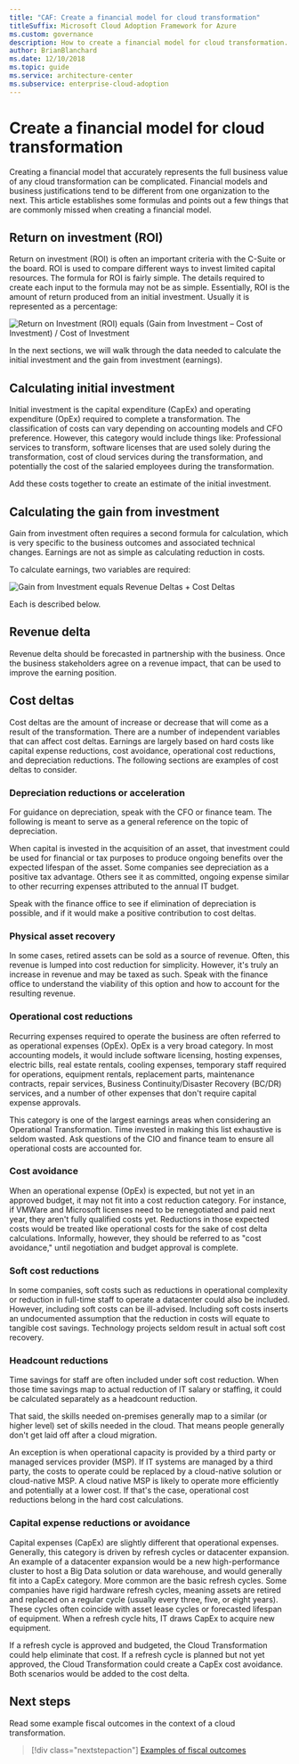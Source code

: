 ```yaml
---
title: "CAF: Create a financial model for cloud transformation"
titleSuffix: Microsoft Cloud Adoption Framework for Azure
ms.custom: governance
description: How to create a financial model for cloud transformation.
author: BrianBlanchard
ms.date: 12/10/2018
ms.topic: guide
ms.service: architecture-center
ms.subservice: enterprise-cloud-adoption
---
```


# Create a financial model for cloud transformation

Creating a financial model that accurately represents the full business value of any cloud transformation can be complicated. Financial models and business justifications tend to be different from one organization to the next. This article establishes some formulas and points out a few things that are commonly missed when creating a financial model.

## Return on investment (ROI)

Return on investment (ROI) is often an important criteria with the C-Suite or the board. ROI is used to compare different ways to invest limited capital resources. The formula for ROI is fairly simple. The details required to create each input to the formula may not be as simple. Essentially, ROI is the amount of return produced from an initial investment. Usually it is represented as a percentage:

![Return on Investment (ROI) equals (Gain from Investment – Cost of Investment) / Cost of Investment](../_images/formula-roi.png)

<!-- markdownlint-disable MD036 -->
<!--*ROI = (Gain from Investment &minus; Initial Investment) / Initial Investment*-->
<!-- markdownlint-enable MD036 -->

In the next sections, we will walk through the data needed to calculate the initial investment and the gain from investment (earnings).

## Calculating initial investment

Initial investment is the capital expenditure (CapEx) and operating expenditure (OpEx) required to complete a transformation. The classification of costs can vary depending on accounting models and CFO preference. However, this category would include things like: Professional services to transform, software licenses that are used solely during the transformation, cost of cloud services during the transformation, and potentially the cost of the salaried employees during the transformation.

Add these costs together to create an estimate of the initial investment.

## Calculating the gain from investment

Gain from investment often requires a second formula for calculation, which is very specific to the business outcomes and associated technical changes. Earnings are not as simple as calculating reduction in costs.

To calculate earnings, two variables are required:

![Gain from Investment equals Revenue Deltas + Cost Deltas](../_images/formula-gain-from-investment.png)

<!-- markdownlint-disable MD036 -->
<!--*Gain from Investment = Revenue Deltas + Cost Deltas*-->
<!-- markdownlint-enable MD036 -->

Each is described below.

## Revenue delta

Revenue delta should be forecasted in partnership with the business. Once the business stakeholders agree on a revenue impact, that can be used to improve the earning position.

## Cost deltas

Cost deltas are the amount of increase or decrease that will come as a result of the transformation. There are a number of independent variables that can affect cost deltas. Earnings are largely based on hard costs like capital expense reductions, cost avoidance, operational cost reductions, and depreciation reductions. The following sections are examples of cost deltas to consider.

### Depreciation reductions or acceleration

For guidance on depreciation, speak with the CFO or finance team. The following is meant to serve as a general reference on the topic of depreciation.

When capital is invested in the acquisition of an asset, that investment could be used for financial or tax purposes to produce ongoing benefits over the expected lifespan of the asset. Some companies see depreciation as a positive tax advantage. Others see it as committed, ongoing expense similar to other recurring expenses attributed to the annual IT budget.

Speak with the finance office to see if elimination of depreciation is possible, and if it would make a positive contribution to cost deltas.

### Physical asset recovery

In some cases, retired assets can be sold as a source of revenue. Often, this revenue is lumped into cost reduction for simplicity. However, it's truly an increase in revenue and may be taxed as such. Speak with the finance office to understand the viability of this option and how to account for the resulting revenue.

### Operational cost reductions

Recurring expenses required to operate the business are often referred to as operational expenses (OpEx). OpEx is a very broad category. In most accounting models, it would include software licensing, hosting expenses, electric bills, real estate rentals, cooling expenses, temporary staff required for operations, equipment rentals, replacement parts, maintenance contracts, repair services, Business Continuity/Disaster Recovery (BC/DR) services, and a number of other expenses that don't require capital expense approvals.

This category is one of the largest earnings areas when considering an Operational Transformation. Time invested in making this list exhaustive is seldom wasted. Ask questions of the CIO and finance team to ensure all operational costs are accounted for.

### Cost avoidance

When an operational expense (OpEx) is expected, but not yet in an approved budget, it may not fit into a cost reduction category. For instance, if VMWare and Microsoft licenses need to be renegotiated and paid next year, they aren't fully qualified costs yet. Reductions in those expected costs would be treated like operational costs for the sake of cost delta calculations. Informally, however, they should be referred to as "cost avoidance," until negotiation and budget approval is complete.

### Soft cost reductions

In some companies, soft costs such as reductions in operational complexity or reduction in full-time staff to operate a datacenter could also be included. However, including soft costs can be ill-advised. Including soft costs inserts an undocumented assumption that the reduction in costs will equate to tangible cost savings. Technology projects seldom result in actual soft cost recovery.

### Headcount reductions

Time savings for staff are often included under soft cost reduction. When those time savings map to actual reduction of IT salary or staffing, it could be calculated separately as a headcount reduction.

That said, the skills needed on-premises generally map to a similar (or higher level) set of skills needed in the cloud. That means people generally don't get laid off after a cloud migration.

An exception is when operational capacity is provided by a third party or managed services provider (MSP). If IT systems are managed by a third party, the costs to operate could be replaced by a cloud-native solution or cloud-native MSP. A cloud native MSP is likely to operate more efficiently and potentially at a lower cost. If that's the case, operational cost reductions belong in the hard cost calculations.

### Capital expense reductions or avoidance

Capital expenses (CapEx) are slightly different that operational expenses. Generally, this category is driven by refresh cycles or datacenter expansion. An example of a datacenter expansion would be a new high-performance cluster to host a Big Data solution or data warehouse, and would generally fit into a CapEx category. More common are the basic refresh cycles. Some companies have rigid hardware refresh cycles, meaning assets are retired and replaced on a regular cycle (usually every three, five, or eight years). These cycles often coincide with asset lease cycles or forecasted lifespan of equipment. When a refresh cycle hits, IT draws CapEx to acquire new equipment.

If a refresh cycle is approved and budgeted, the Cloud Transformation could help eliminate that cost. If a refresh cycle is planned but not yet approved, the Cloud Transformation could create a CapEx cost avoidance. Both scenarios would be added to the cost delta.

## Next steps

Read some example fiscal outcomes in the context of a cloud transformation.

> [!div class="nextstepaction"]
> [Examples of fiscal outcomes](./business-outcomes/fiscal-outcomes.md)